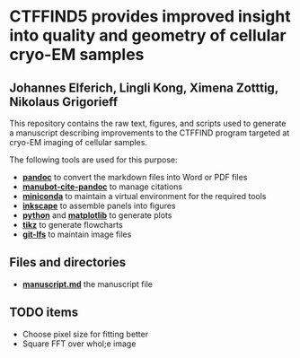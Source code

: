 # CTFFIND5 provides improved insight into quality and geometry of cellular cryo-EM samples

## Johannes Elferich, Lingli Kong, Ximena Zotttig, Nikolaus Grigorieff

This repository contains the raw text, figures, and scripts used to generate a manuscript describing improvements 
to the CTFFIND program targeted at cryo-EM imaging of cellular samples.

The following tools are used for this purpose:

- [**pandoc**](https://pandoc.org/) to convert the markdown files into Word or PDF files
- [**manubot-cite-pandoc**](https://manubot.github.io/manubot/reference/manubot/pandoc/cite_filter/) to manage citations
- [**miniconda**](https://docs.conda.io/en/latest/miniconda.html) to maintain a virtual environment for the required tools
- [**inkscape**](https://inkscape.org/) to assemble panels into figures
- [**python**](https://python.org) and [**matplotlib**](https://matplotlib.org/) to generate plots
- [**tikz**](https://tikz.net/) to generate flowcharts
- [**git-lfs**](https://git-lfs.com/) to maintain image files

## Files and directories

- [**manuscript.md**](manuscript.md) the manuscript file


## TODO items

- Choose pixel size for fitting better
- Square FFT over whol;e image
